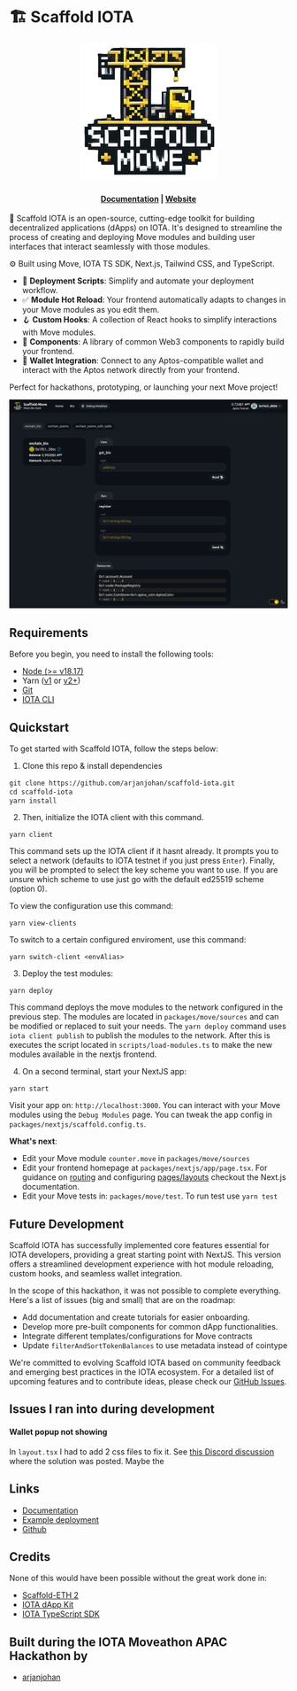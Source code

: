 # 🏗 Scaffold IOTA

<div align="center">

![logo](/assets/logo_small.png)
<h4 align="center">
  <a href="TODO">Documentation</a> |
  <a href="TODO">Website</a>
</h4>
</div>

🧪 Scaffold IOTA is an open-source, cutting-edge toolkit for building decentralized applications (dApps) on IOTA. It's designed to streamline the process of creating and deploying Move modules and building user interfaces that interact seamlessly with those modules.

⚙️ Built using Move, IOTA TS SDK, Next.js, Tailwind CSS, and TypeScript.

- 🛫 **Deployment Scripts**: Simplify and automate your deployment workflow.
- ✅ **Module Hot Reload**: Your frontend automatically adapts to changes in your Move modules as you edit them.
- 🪝 **Custom Hooks**: A collection of React hooks to simplify interactions with Move modules.
- 🧱 **Components**: A library of common Web3 components to rapidly build your frontend.
- 🔐 **Wallet Integration**: Connect to any Aptos-compatible wallet and interact with the Aptos network directly from your frontend.

Perfect for hackathons, prototyping, or launching your next Move project!

![Debug Modules tab](assets/debug.png)

## Requirements

Before you begin, you need to install the following tools:

- [Node (>= v18.17)](https://nodejs.org/en/download/)
- Yarn ([v1](https://classic.yarnpkg.com/en/docs/install/) or [v2+](https://yarnpkg.com/getting-started/install))
- [Git](https://git-scm.com/downloads)
- [IOTA CLI](https://docs.iota.org/developer/getting-started/install-iota)

## Quickstart

To get started with Scaffold IOTA, follow the steps below:

1. Clone this repo & install dependencies

```
git clone https://github.com/arjanjohan/scaffold-iota.git
cd scaffold-iota
yarn install
```

2. Then, initialize the IOTA client with this command.

```
yarn client
```

This command sets up the IOTA client if it hasnt already. It prompts you to select a network (defaults to IOTA testnet if you just press `Enter`). Finally, you will be prompted to select the key scheme you want to use. If you are unsure which scheme to use just go with the default ed25519 scheme (option 0).

To view the configuration use this command:
```
yarn view-clients
```

To switch to a certain configured enviroment, use this command:
```
yarn switch-client <envAlias>
```

3. Deploy the test modules:

```
yarn deploy
```

This command deploys the move modules to the network configured in the previous step. The modules are located in `packages/move/sources` and can be modified or replaced to suit your needs. The `yarn deploy` command uses `iota client publish` to publish the modules to the network. After this is executes the script located in `scripts/load-modules.ts` to make the new modules available in the nextjs frontend.

4. On a second terminal, start your NextJS app:

```
yarn start
```

Visit your app on: `http://localhost:3000`. You can interact with your Move modules using the `Debug Modules` page. You can tweak the app config in `packages/nextjs/scaffold.config.ts`.

**What's next**:

- Edit your Move module `counter.move` in `packages/move/sources`
- Edit your frontend homepage at `packages/nextjs/app/page.tsx`. For guidance on [routing](https://nextjs.org/docs/app/building-your-application/routing/defining-routes) and configuring [pages/layouts](https://nextjs.org/docs/app/building-your-application/routing/pages-and-layouts) checkout the Next.js documentation.
- Edit your Move tests in: `packages/move/test`. To run test use `yarn test`

## Future Development

Scaffold IOTA has successfully implemented core features essential for IOTA developers, providing a great starting point with NextJS. This version offers a streamlined development experience with hot module reloading, custom hooks, and seamless wallet integration.

In the scope of this hackathon, it was not possible to complete everything. Here's a list of issues (big and small) that are on the roadmap:

- Add documentation and create tutorials for easier onboarding.
- Develop more pre-built components for common dApp functionalities.
- Integrate different templates/configurations for Move contracts
- Update `filterAndSortTokenBalances` to use metadata instead of cointype

We're committed to evolving Scaffold IOTA based on community feedback and emerging best practices in the IOTA ecosystem. For a detailed list of upcoming features and to contribute ideas, please check our [GitHub Issues](https://github.com/arjanjohan/scaffold-iota/issues).

## Issues I ran into during development

#### Wallet popup not showing
In `layout.tsx` I had to add 2 css files to fix it. See [this Discord discussion](https://discord.com/channels/1341659158071611445/1360255915110039612) where the solution was posted. Maybe the


## Links

- [Documentation](https://scaffold-move-docs.vercel.app/)
- [Example deployment](https://scaffold-move-chi.vercel.app/)
- [Github](https://github.com/arjanjohan/scaffold-iota)

## Credits

None of this would have been possible without the great work done in:
- [Scaffold-ETH 2](https://github.com/scaffold-eth/scaffold-eth-2)
- [IOTA dApp Kit](https://docs.iota.org/ts-sdk/dapp-kit/)
- [IOTA TypeScript SDK](https://docs.iota.org/ts-sdk/typescript/)

## Built during the IOTA Moveathon APAC Hackathon by

- [arjanjohan](https://x.com/arjanjohan/)
